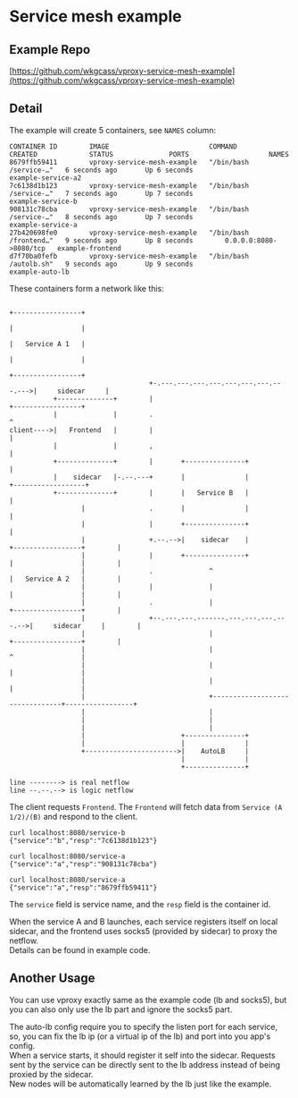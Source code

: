# Service mesh example

## Example Repo

[https://github.com/wkgcass/vproxy-service-mesh-example](https://github.com/wkgcass/vproxy-service-mesh-example)

## Detail

The example will create 5 containers, see `NAMES` column:

```
CONTAINER ID        IMAGE                         COMMAND                  CREATED             STATUS              PORTS                    NAMES
8679ffb59411        vproxy-service-mesh-example   "/bin/bash /service-…"   6 seconds ago       Up 6 seconds                                 example-service-a2
7c6138d1b123        vproxy-service-mesh-example   "/bin/bash /service-…"   7 seconds ago       Up 7 seconds                                 example-service-b
908131c78cba        vproxy-service-mesh-example   "/bin/bash /service-…"   8 seconds ago       Up 7 seconds                                 example-service-a
27b420698fe0        vproxy-service-mesh-example   "/bin/bash /frontend…"   9 seconds ago       Up 8 seconds        0.0.0.0:8080->8080/tcp   example-frontend
d7f70ba0fefb        vproxy-service-mesh-example   "/bin/bash /autolb.sh"   9 seconds ago       Up 9 seconds                                 example-auto-lb
```

These containers form a network like this:

```
                                                                          +-----------------+
                                                                          |                 |
                                                                          |   Service A 1   |
                                                                          |                 |
                                                                          +-----------------+
                                   +-.---.---.---.---.---.---.---.---.--->|     sidecar     |
           +--------------+        |                                      +-----------------+
           |              |        .                                              ^
client---->|   Frontend   |        |                                              |
           |              |        ,                                              |
           +--------------+        |       +---------------+                      |
           |    sidecar   |-.--.---+       |               |                      +------------------+
           +--------------+        |       |   Service B   |                                         |
                  |                .       |               |                                         |
                  |                |       +---------------+                                         |
                  |                +.--.-->|    sidecar    |              +-----------------+        |
                  |                |       +---------------+              |                 |        |
                  |                .              ^                       |   Service A 2   |        |
                  |                |              |                       |                 |        |
                  |                .              |                       +-----------------+        |
                  |                +--.---.---.-------.---.---.---.---.-->|     sidecar     |        |
                  |                               |                       +-----------------+        |
                  |                               |                                ^                 |
                  |                               |                                |                 |
                  |                               |                                |                 |
                  |                               +--------------------------------+-----------------+
                  |                               |
                  |                               |
                  |                               |
                  |                        +---------------+
                  |                        |               |
                  +----------------------->|    AutoLB     |
                                           |               |
                                           +---------------+

line --------> is real netflow
line --.--.--> is logic netflow
```

The client requests `Frontend`. The `Frontend` will fetch data from `Service (A 1/2)/(B)` and respond to the client.

```
curl localhost:8080/service-b
{"service":"b","resp":"7c6138d1b123"}

curl localhost:8080/service-a
{"service":"a","resp":"908131c78cba"}

curl localhost:8080/service-a
{"service":"a","resp":"8679ffb59411"}
```

The `service` field is service name, and the `resp` field is the container id.

When the service A and B launches, each service registers itself on local sidecar, and the frontend uses socks5 (provided by sidecar) to proxy the netflow.  
Details can be found in example code.

## Another Usage

You can use vproxy exactly same as the example code (lb and socks5), but you can also only use the lb part and ignore the socks5 part.

The auto-lb config require you to specify the listen port for each service, so, you can fix the lb ip (or a virtual ip of the lb) and port into you app's config.  
When a service starts, it should register it self into the sidecar. Requests sent by the service can be directly sent to the lb address instead of being proxied by the sidecar.  
New nodes will be automatically learned by the lb just like the example.

